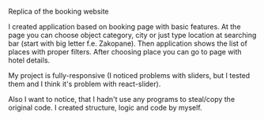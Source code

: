 Replica of the booking website

I created application based on booking page with basic features. At the page you can choose object category, city or just type location at searching bar (start with big letter f.e. Zakopane). Then application shows the list of places with proper filters. After choosing place you can go to page with hotel details.

My project is fully-responsive (I noticed problems with sliders, but I tested them and I think it's problem with react-slider). 

Also I want to notice, that I hadn't use any programs to steal/copy the original code. I created structure, logic and code by myself.
